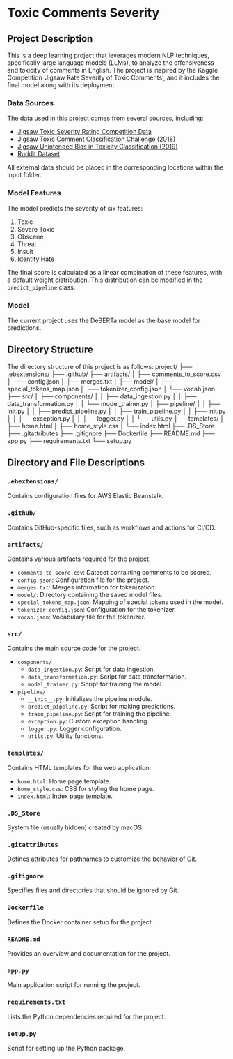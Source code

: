 # Toxic Comments Severity

## Project Description

This is a deep learning project that leverages modern NLP techniques, specifically large language models (LLMs), to analyze the offensiveness and toxicity of comments in English. The project is inspired by the Kaggle Competition 'Jigsaw Rate Severity of Toxic Comments', and it includes the final model along with its deployment.

### Data Sources

The data used in this project comes from several sources, including:
- [Jigsaw Toxic Severity Rating Competition Data](https://www.kaggle.com/c/jigsaw-toxic-severity-rating/data)
- [Jigsaw Toxic Comment Classification Challenge (2018)](https://www.kaggle.com/c/jigsaw-toxic-comment-classification-challenge/data)
- [Jigsaw Unintended Bias in Toxicity Classification (2019)](https://www.kaggle.com/c/jigsaw-unintended-bias-in-toxicity-classification/data)
- [Ruddit Dataset](https://www.kaggle.com/rajkumarl/ruddit-jigsaw-dataset)

All external data should be placed in the corresponding locations within the input folder.

### Model Features

The model predicts the severity of six features:
1. Toxic
2. Severe Toxic
3. Obscene
4. Threat
5. Insult
6. Identity Hate

The final score is calculated as a linear combination of these features, with a default weight distribution. This distribution can be modified in the `predict_pipeline` class.

### Model

The current project uses the DeBERTa model as the base model for predictions.


## Directory Structure

The directory structure of this project is as follows:
project/
├── .ebextensions/
├── .github/
├── artifacts/
│ ├── comments_to_score.csv
│ ├── config.json
│ ├── merges.txt
│ ├── model/
│ ├── special_tokens_map.json
│ ├── tokenizer_config.json
│ └── vocab.json
├── src/
│ ├── components/
│ │ ├── data_ingestion.py
│ │ ├── data_transformation.py
│ │ └── model_trainer.py
│ ├── pipeline/
│ │ ├── init.py
│ │ ├── predict_pipeline.py
│ │ ├── train_pipeline.py
│ │ ├── init.py
│ │ ├── exception.py
│ │ ├── logger.py
│ │ └── utils.py
├── templates/
│ ├── home.html
│ ├── home_style.css
│ └── index.html
├── .DS_Store
├── .gitattributes
├── .gitignore
├── Dockerfile
├── README.md
├── app.py
├── requirements.txt
└── setup.py


## Directory and File Descriptions

### `.ebextensions/`
Contains configuration files for AWS Elastic Beanstalk.

### `.github/`
Contains GitHub-specific files, such as workflows and actions for CI/CD.

### `artifacts/`
Contains various artifacts required for the project.
- `comments_to_score.csv`: Dataset containing comments to be scored.
- `config.json`: Configuration file for the project.
- `merges.txt`: Merges information for tokenization.
- `model/`: Directory containing the saved model files.
- `special_tokens_map.json`: Mapping of special tokens used in the model.
- `tokenizer_config.json`: Configuration for the tokenizer.
- `vocab.json`: Vocabulary file for the tokenizer.

### `src/`
Contains the main source code for the project.
- `components/`
  - `data_ingestion.py`: Script for data ingestion.
  - `data_transformation.py`: Script for data transformation.
  - `model_trainer.py`: Script for training the model.
- `pipeline/`
  - `__init__.py`: Initializes the pipeline module.
  - `predict_pipeline.py`: Script for making predictions.
  - `train_pipeline.py`: Script for training the pipeline.
  - `exception.py`: Custom exception handling.
  - `logger.py`: Logger configuration.
  - `utils.py`: Utility functions.

### `templates/`
Contains HTML templates for the web application.
- `home.html`: Home page template.
- `home_style.css`: CSS for styling the home page.
- `index.html`: Index page template.

### `.DS_Store`
System file (usually hidden) created by macOS.

### `.gitattributes`
Defines attributes for pathnames to customize the behavior of Git.

### `.gitignore`
Specifies files and directories that should be ignored by Git.

### `Dockerfile`
Defines the Docker container setup for the project.

### `README.md`
Provides an overview and documentation for the project.

### `app.py`
Main application script for running the project.

### `requirements.txt`
Lists the Python dependencies required for the project.

### `setup.py`
Script for setting up the Python package.


